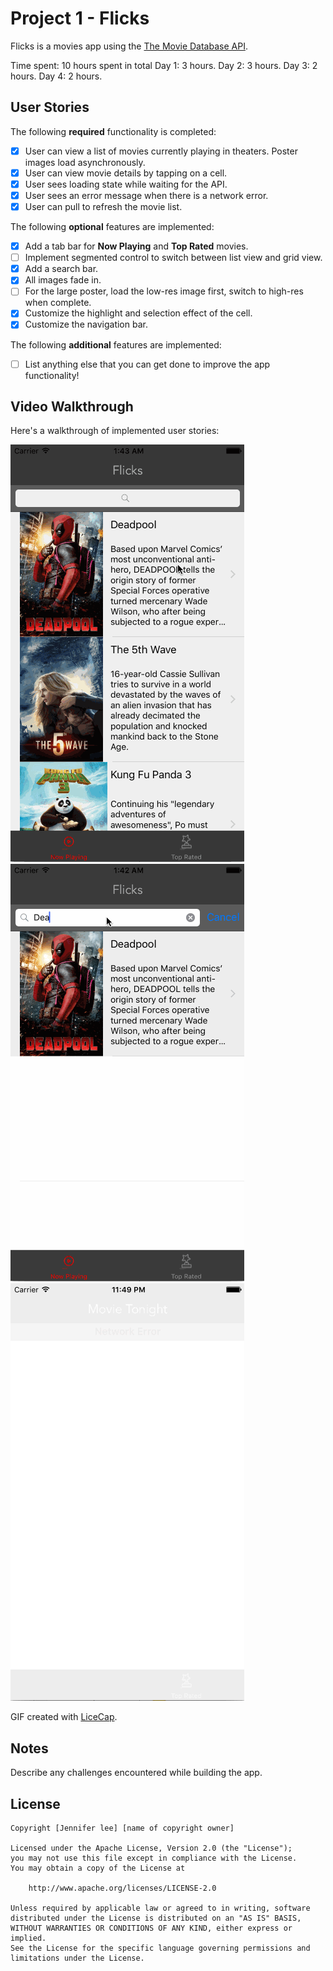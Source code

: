 # Project 1 - Flicks

Flicks is a movies app using the [The Movie Database API](http://docs.themoviedb.apiary.io/#).

Time spent: 10 hours spent in total
Day 1: 3 hours.
Day 2: 3 hours.
Day 3: 2 hours.
Day 4: 2 hours.

## User Stories

The following **required** functionality is completed:

- [x] User can view a list of movies currently playing in theaters. Poster images load asynchronously.
- [x] User can view movie details by tapping on a cell.
- [x] User sees loading state while waiting for the API.
- [x] User sees an error message when there is a network error.
- [x] User can pull to refresh the movie list.

The following **optional** features are implemented:

- [x] Add a tab bar for **Now Playing** and **Top Rated** movies.
- [ ] Implement segmented control to switch between list view and grid view.
- [x] Add a search bar.
- [x] All images fade in.
- [ ] For the large poster, load the low-res image first, switch to high-res when complete.
- [x] Customize the highlight and selection effect of the cell.
- [x] Customize the navigation bar.

The following **additional** features are implemented:

- [ ] List anything else that you can get done to improve the app functionality!

## Video Walkthrough

Here's a walkthrough of implemented user stories:

![Video Walkthrough](HW1-requiredFeatures.gif)
![Video Walkthrough for Search](HW1-search.gif)
![Video Walkthrough for Network Error](HW1-networkError.gif)

GIF created with [LiceCap](http://www.cockos.com/licecap/).

## Notes

Describe any challenges encountered while building the app.

## License

    Copyright [Jennifer lee] [name of copyright owner]

    Licensed under the Apache License, Version 2.0 (the "License");
    you may not use this file except in compliance with the License.
    You may obtain a copy of the License at

        http://www.apache.org/licenses/LICENSE-2.0

    Unless required by applicable law or agreed to in writing, software
    distributed under the License is distributed on an "AS IS" BASIS,
    WITHOUT WARRANTIES OR CONDITIONS OF ANY KIND, either express or implied.
    See the License for the specific language governing permissions and
    limitations under the License.